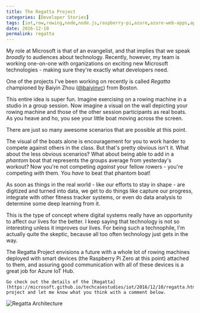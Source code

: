 ```yaml
---
title: The Regatta Project
categories: [Developer Stories]
tags: [iot,row,rowing,node,node.js,raspberry-pi,azure,azure-web-apps,api]
date: 2016-12-10
permalink: regatta
---
```


My role at Microsoft is that of an evangelist, and that implies that we speak _broadly_ to audiences about technology. Recently, however, my team is working one-on-one with organizations on exciting new Microsoft technologies - making sure they&#39;re exactly what developers need.

One of the projects I&#39;ve been working on recently is called _Regatta_ championed by Baiyin Zhou ([@baiyinvc](http://twitter.com/baiyinvc)) from Boston.

This entire idea is super fun. Imagine exercising on a rowing machine in a studio in a group session. Now imagine a visual on the wall depicting your rowing machine and those of the other session participants as real boats. As you heave and ho, you see your little boat moving across the screen.

There are just so many awesome scenarios that are possible at this point.

The visual of the boats alone is encouragement for you to work harder to compete against others in the class. But that&#39;s pretty obvious isn&#39;t it. What about the less obvious scenarios? What about being able to add in a _phantom_ boat that represents the groups average from yesterday&#39;s workout? Now you&#39;re not competing _against_ your fellow rowers - you&#39;re competing _with_ them. You *have* to beat that phantom boat!

As soon as things in the real world - like our efforts to stay in shape - are digitized and turned into data, we get to do things like capture our progress, integrate with other fitness tracker systems, or even do data analysis to determine some deep learning from it.

This is the type of concept where digital systems really have an opportunity to affect our lives for the better. I keep saying that technology is not so interesting unless it improves our lives. For being such a technophile, I&#39;m actually quite the skeptic, because all too often technology just gets in the way.

The Regatta Project envisions a future with a whole lot of rowing machines deployed with smart devices (the Raspberry Pi Zero at this point) attached to them, and assuring good communication with all of these devices is a great job for Azure IoT Hub.

    Go check out the details of the [Regatta](https://microsoft.github.io/techcasestudies/iot/2016/12/10/regatta.html) project and let me know what you think with a comment below.

![Regatta Architecture](/files/regatta_01.png)